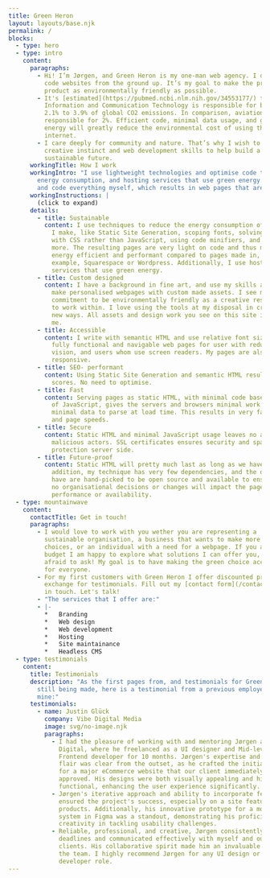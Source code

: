 ```yaml
---
title: Green Heron
layout: layouts/base.njk
permalink: /
blocks:
  - type: hero
  - type: intro
    content:
      paragraphs:
        - Hi! I’m Jørgen, and Green Heron is my one-man web agency. I design and
          code websites from the ground up. It’s my goal to make the process and
          product as environmentally friendly as possible.
        - It's [estimated](https://pubmed.ncbi.nlm.nih.gov/34553177/) that
          Information and Communication Technology is responsible for between
          2.1% to 3.9% of global CO2 emissions. In comparison, aviation is
          responsible for 2%. Efficient code, minimal data usage, and green
          energy will greatly reduce the environmental cost of using the
          internet.
        - I care deeply for community and nature. That’s why I wish to use my
          creative instinct and web development skills to help build a
          sustainable future.
      workingTitle: How I work
      workingIntro: "I use lightweight technologies and optimise code to minimise
        energy consumption, and hosting services that use green energy. I design
        and code everything myself, which results in web pages that are:"
      workingInstructions: |
        (click to expand)
      details:
        - title: Sustainable
          content: I use techniques to reduce the energy consumption of the web pages that
            I make, like Static Site Generation, scoping fonts, solving problems
            with CSS rather than JavaScript, using code minifiers, and much
            more. The resulting pages are very light on code and thus much more
            energy efficient and performant compared to pages made in, for
            example, Squarespace or Wordpress. Additionally, I use hosting
            services that use green energy.
        - title: Custom designed
          content: I have a background in fine art, and use my skills and creativity to
            make personalised webpages with custom made assets. I see my
            commitment to be environmentally friendly as a creative restriction
            to work within. I love using the tools at my disposal in creative
            new ways. All assets and design work you see on this site is done by
            me.
        - title: Accessible
          content: I write with semantic HTML and use relative font sizes, this results in
            fully functional and navigable web pages for user with reduced
            vision, and users whom use screen readers. My pages are also fully
            responsive.
        - title: SEO- performant
          content: Using Static Site Generation and semantic HTML results in good SEO
            scores. No need to optimise.
        - title: Fast
          content: Serving pages as static HTML, with minimal code bases and minimal use
            of JavaScript, gives the servers and browsers minimal work to do and
            minimal data to parse at load time. This results in very fast load
            and page speeds.
        - title: Secure
          content: Static HTML and minimal JavaScript usage leaves no access points for
            malicious actors. SSL certificates ensures security and spam
            protection server side.
        - title: Future-proof
          content: Static HTML will pretty much last as long as we have browsers. In
            addition, my technique has very few dependencies, and the ones I do
            have are hand-picked to be open source and available to ensure that
            no organisational decisions or changes will impact the page
            performance or availability.
  - type: mountainwave
    content:
      contactTitle: Get in touch!
      paragraphs:
        - I would love to work with you wether you are representing a
          sustainable organisation, a business that wants to make more ethical
          choices, or an individual with a need for a webpage. If you are on a
          budget I am happy to explore what solutions I can offer you, don't be
          afraid to ask! My goal is to have making the green choice accessible
          for everyone.
        - For my first customers with Green Heron I offer discounted prices in
          exchange for testimonials. Fill out my [contact form](/contact) to get
          in touch. Let's talk!
        - "The services that I offer are:"
        - |-
          *   Branding
          *   Web design
          *   Web development
          *   Hosting
          *   Site maintainance
          *   Headless CMS
  - type: testimonials
    content:
      title: Testimonials
      description: "As the first pages from, and testimonials for Green Heron are
        still being made, here is a testimonial from a previous employer of
        mine:"
      testimonials:
        - name: Justin Glück
          company: Vibe Digital Media
          image: svg/no-image.njk
          paragraphs:
            - I had the pleasure of working with and mentoring Jørgen at Vibe
              Digital, where he freelanced as a UI designer and Mid-level
              Frontend developer for 10 months. Jørgen's expertise and creative
              flair was clear from the outset, as he crafted the initial design
              for a major eCommerce website that our client immediately
              approved. His designs were both visually appealing and highly
              functional, enhancing the user experience significantly.
            - Jørgen's iterative approach and ability to incorporate feedback
              ensured the project's success, especially on a site featuring 2000
              products. Additionally, his innovative prototype for a mobile menu
              system in Figma was a standout, demonstrating his proficiency and
              creativity in tackling usability challenges.
            - Reliable, professional, and creative, Jørgen consistently met
              deadlines and communicated effectively with myself and our
              clients. His collaborative spirit made him an invaluable member of
              the team. I highly recommend Jørgen for any UI design or Frontend
              developer role.
---
```

